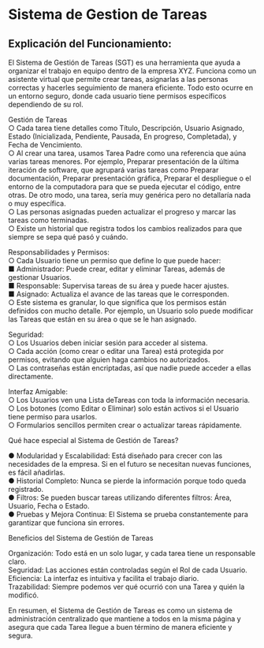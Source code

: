 # Sistema de Gestion de Tareas

## Explicación del Funcionamiento: 

El  Sistema de Gestión de Tareas (SGT) es una herramienta que ayuda a organizar el trabajo en equipo dentro de la empresa XYZ. Funciona como un asistente virtual que permite crear tareas, asignarlas a las personas correctas y hacerles seguimiento de manera eficiente. Todo esto ocurre en un entorno seguro, donde cada usuario tiene permisos específicos dependiendo de su rol.<br>

Gestión de Tareas<br>
○ Cada tarea tiene detalles como Título, Descripción, Usuario Asignado, Estado  (Inicializada, Pendiente, Pausada, En progreso, Completada), y Fecha de Vencimiento.<br>
○ Al crear una tarea, usamos Tarea Padre como una referencia que aúna varias tareas menores. Por ejemplo, Preparar presentación de la última iteración de software, que agrupará varias tareas como Preparar documentación, Preparar presentación gráfica, Preparar el despliegue o el entorno de la computadora para que se pueda ejecutar el código, entre otras. De otro modo, una tarea, sería muy genérica pero no detallaría nada o muy específica.<br>
○ Las personas asignadas pueden actualizar el progreso y marcar las tareas como terminadas.<br>
○ Existe un historial que registra todos los cambios realizados para que siempre se sepa qué pasó y cuándo.<br>

Responsabilidades y Permisos:<br>
○ Cada Usuario tiene un permiso que define lo que puede hacer:<br>
■ Administrador: Puede crear, editar y eliminar Tareas, además de gestionar Usuarios.<br>
■ Responsable: Supervisa tareas de su área y puede hacer ajustes.<br>
■ Asignado: Actualiza el avance de las tareas que le corresponden.<br>
○ Este sistema es granular, lo que significa que los permisos están definidos con mucho detalle. Por ejemplo, un Usuario solo puede modificar las Tareas que están en su área o que se le han asignado.<br>

Seguridad:<br>
○ Los Usuarios deben iniciar sesión para acceder al sistema.<br>
○ Cada acción (como crear o editar una Tarea) está protegida por permisos, evitando que alguien haga cambios no autorizados.<br>
○ Las contraseñas están encriptadas, así que nadie puede acceder a ellas directamente.<br>

Interfaz Amigable:<br>
○ Los Usuarios ven una Lista deTareas con toda la información necesaria.<br>
○ Los botones (como Editar o Eliminar) solo están activos si el Usuario tiene permiso para usarlos.<br>
○ Formularios sencillos permiten crear o actualizar tareas rápidamente.<br>

Qué hace especial al Sistema de Gestión de Tareas?<br>

● Modularidad y Escalabilidad: Está diseñado para crecer con las necesidades de la empresa. Si en el futuro se necesitan nuevas funciones, es fácil añadirlas.<br>
● Historial Completo: Nunca se pierde la información porque todo queda registrado.<br>
● Filtros: Se pueden buscar tareas utilizando diferentes filtros: Área, Usuario, Fecha o Estado.<br>
● Pruebas y Mejora Continua: El Sistema se prueba constantemente para garantizar que funciona sin errores.<br>

Beneficios del Sistema de Gestión de Tareas<br>

Organización: Todo está en un solo lugar, y cada tarea tiene un responsable claro.<br>
Seguridad: Las acciones están controladas según el Rol de cada Usuario.
Eficiencia: La interfaz es intuitiva y facilita el trabajo diario.<br>
Trazabilidad: Siempre podemos ver qué ocurrió con una Tarea y quién la modificó.<br>

En resumen, el Sistema de Gestión de Tareas es como un sistema de administración centralizado que mantiene a todos en la misma página y asegura que cada Tarea llegue a buen término de manera eficiente y segura.<br>